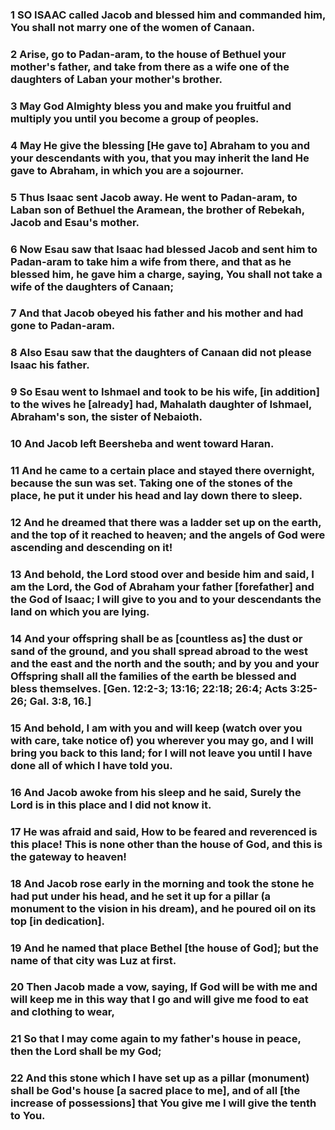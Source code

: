 ### 1 SO ISAAC called Jacob and blessed him and commanded him, You shall not marry one of the women of Canaan.

### 2 Arise, go to Padan-aram, to the house of Bethuel your mother's father, and take from there as a wife one of the daughters of Laban your mother's brother.

### 3 May God Almighty bless you and make you fruitful and multiply you until you become a group of peoples.

### 4 May He give the blessing [He gave to] Abraham to you and your descendants with you, that you may inherit the land He gave to Abraham, in which you are a sojourner.

### 5 Thus Isaac sent Jacob away. He went to Padan-aram, to Laban son of Bethuel the Aramean, the brother of Rebekah, Jacob and Esau's mother.

### 6 Now Esau saw that Isaac had blessed Jacob and sent him to Padan-aram to take him a wife from there, and that as he blessed him, he gave him a charge, saying, You shall not take a wife of the daughters of Canaan;

### 7 And that Jacob obeyed his father and his mother and had gone to Padan-aram.

### 8 Also Esau saw that the daughters of Canaan did not please Isaac his father.

### 9 So Esau went to Ishmael and took to be his wife, [in addition] to the wives he [already] had, Mahalath daughter of Ishmael, Abraham's son, the sister of Nebaioth.

### 10 And Jacob left Beersheba and went toward Haran.

### 11 And he came to a certain place and stayed there overnight, because the sun was set. Taking one of the stones of the place, he put it under his head and lay down there to sleep.

### 12 And he dreamed that there was a ladder set up on the earth, and the top of it reached to heaven; and the angels of God were ascending and descending on it!

### 13 And behold, the Lord stood over and beside him and said, I am the Lord, the God of Abraham your father [forefather] and the God of Isaac; I will give to you and to your descendants the land on which you are lying.

### 14 And your offspring shall be as [countless as] the dust or sand of the ground, and you shall spread abroad to the west and the east and the north and the south; and by you and your Offspring shall all the families of the earth be blessed and bless themselves. [Gen. 12:2-3; 13:16; 22:18; 26:4; Acts 3:25-26; Gal. 3:8, 16.]

### 15 And behold, I am with you and will keep (watch over you with care, take notice of) you wherever you may go, and I will bring you back to this land; for I will not leave you until I have done all of which I have told you.

### 16 And Jacob awoke from his sleep and he said, Surely the Lord is in this place and I did not know it.

### 17 He was afraid and said, How to be feared and reverenced is this place! This is none other than the house of God, and this is the gateway to heaven!

### 18 And Jacob rose early in the morning and took the stone he had put under his head, and he set it up for a pillar (a monument to the vision in his dream), and he poured oil on its top [in dedication].

### 19 And he named that place Bethel [the house of God]; but the name of that city was Luz at first.

### 20 Then Jacob made a vow, saying, If God will be with me and will keep me in this way that I go and will give me food to eat and clothing to wear,

### 21 So that I may come again to my father's house in peace, then the Lord shall be my God;

### 22 And this stone which I have set up as a pillar (monument) shall be God's house [a sacred place to me], and of all [the increase of possessions] that You give me I will give the tenth to You.